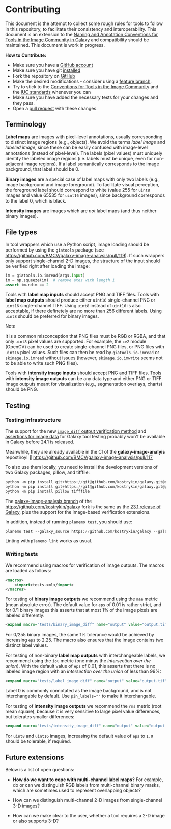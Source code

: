 # Contributing

This document is the attempt to collect some rough rules for tools to follow in this repository, to facilitate their consistency and interoperability. This document is an extension to the [Naming and Annotation Conventions for Tools in the Image Community in Galaxy](https://doi.org/10.37044/osf.io/w8dsz) and compatibility should be maintained. This document is work in progress.

**How to Contribute:**

* Make sure you have a [GitHub account](https://github.com/signup/free)
* Make sure you have git [installed](https://help.github.com/articles/set-up-git)
* Fork the repository on [GitHub](https://github.com/BMCV/galaxy-image-analysis/fork)
* Make the desired modifications - consider using a [feature branch](https://github.com/Kunena/Kunena-Forum/wiki/Create-a-new-branch-with-git-and-manage-branches).
* Try to stick to the [Conventions for Tools in the Image Community](https://doi.org/10.37044/osf.io/w8dsz) and the [IUC standards](http://galaxy-iuc-standards.readthedocs.org/en/latest/) whenever you can
* Make sure you have added the necessary tests for your changes and they pass.
* Open a [pull request](https://help.github.com/articles/using-pull-requests) with these changes.

## Terminology

**Label maps** are images with pixel-level annotations, usually corresponding to distinct image regions (e.g., objects). We avoid the terms *label image* and *labeled image*, since these can be easily confused with image-level annotations (instead of pixel-level). The labels (pixel values) must uniquely identify the labeled image regions (i.e. labels must be unique, even for non-adjacent image regions). If a label semantically corresponds to the image background, that label should be 0.

**Binary images** are a special case of label maps with only two labels (e.g., image background and image foreground). To facilitate visual perception, the foreground label should correspond to white (value 255 for `uint8` images and value 65535 for `uint16` images), since background corresponds to the label 0, which is black.

**Intensity images** are images which are *not* label maps (and thus neither binary images).

## File types

In tool wrappers which use a Python script, image loading should be performed by using the `giatools` package (see https://github.com/BMCV/galaxy-image-analysis/pull/119).
If such wrappers only support single-channel 2-D images, the structure of the input should be verified right after loading the image:
```python
im = giatools.io.imread(args.input)
im = np.squeeze(im)  # remove axes with length 1
assert im.ndim == 2
```

Tools with **label map inputs** should accept PNG and TIFF files. Tools with **label map outputs** should produce either `uint16` single-channel PNG or `uint16` single-channel TIFF. Using `uint8` instead of `uint16` is also acceptable, if there definetely are no more than 256 different labels. Using `uint8` should be preferred for binary images.

> [!NOTE]  
> It is a common misconception that PNG files must be RGB or RGBA, and that only `uint8` pixel values are supported. For example, the `cv2` module (OpenCV) can be used to create single-channel PNG files, or PNG files with `uint16` pixel values. Such files can then be read by `giatools.io.imread` or `skimage.io.imread` without issues (however, `skimage.io.imwrite` seems not to be able to write such PNG files).

Tools with **intensity image inputs** should accept PNG and TIFF files. Tools with **intensity image outputs** can be any data type and either PNG or TIFF. Image outputs meant for visualization (e.g., segmentation overlays, charts) should be PNG.

## Testing

### Testing infrastructure

The support for the new [`image_diff` output verification method](https://docs.galaxyproject.org/en/latest/dev/schema.html#tool-tests-test-output) and [assertions for image data](https://docs.galaxyproject.org/en/latest/dev/schema.html#assertions-for-image-data) for Galaxy tool testing probably won't be available in Galaxy before 24.1 is released.

Meanwhile, they are already available in the CI of the **galaxy-image-analyis** repostiroy! 🎉 https://github.com/BMCV/galaxy-image-analysis/pull/117

To also use them locally, you need to install the development versions of two Galaxy packages, pillow, and tifffile:
```python
python -m pip install git+https://git@github.com/kostrykin/galaxy.git@galaxy-image-analysis#subdirectory=packages/util
python -m pip install git+https://git@github.com/kostrykin/galaxy.git@galaxy-image-analysis#subdirectory=packages/tool_util
python -m pip install pillow tifffile
```

The [galaxy-image-analysis branch](https://github.com/kostrykin/galaxy/tree/galaxy-image-analysis) of the <https://github.com/kostrykin/galaxy> fork is the same as the [23.1 release of Galaxy](https://github.com/galaxyproject/galaxy/tree/release_23.1), plus the support for the image-based verification extensions.

In addition, instead of running `planemo test`, you should use:
```python
planemo test --galaxy_source https://github.com/kostrykin/galaxy --galaxy_branch galaxy-image-analysis
```
Linting with `planemo lint` works as usual.

### Writing tests

We recommend using macros for verification of image outputs. The macros are loaded as follows:
```xml
<macros>
    <import>tests.xml</import>
</macros>
```

For testing of **binary image outputs** we recommend using the `mae` metric (mean absolute error). The default value for `eps` of 0.01 is rather strict, and for 0/1 binary images this asserts that at most 1% of the image pixels are labeled differently:
```xml
<expand macro="tests/binary_image_diff" name="output" value="output.tif" ftype="tiff"/>
```
For 0/255 binary images, the same 1% tolerance would be achieved by increasing `eps` to 2.25. The macro also ensures that the image contains two distinct label values.

For testing of non-binary **label map outputs** with interchangeable labels, we recommend using the `iou` metric (one minus the *intersection over the union*). With the default value of `eps` of 0.01, this asserts that there is no labeled image region with an *intersection over the union* of less than 99%:
```xml
<expand macro="tests/label_image_diff" name="output" value="output.tif" ftype="tiff"/>
```
Label 0 is commonly connotated as the image background, and is not interchangable by default. Use `pin_labels=""` to make it interchangable.

For testing of **intensity image outputs** we recommend the `rms` metric (root mean square), because it is very sensitive to large pixel value differences, but tolerates smaller differences:
```xml
<expand macro="tests/intensity_image_diff" name="output" value="output.tif" ftype="tiff"/>
```
For `uint8` and `uint16` images, increasing the default value of `eps` to `1.0` should be tolerable, if required.

## Future extensions

Below is a list of open questions:

- **How do we want to cope with multi-channel label maps?** For example, do or can we distinguish RGB labels from multi-channel binary masks, which are sometimes used to represent overlapping objects?

- How can we distinguish multi-channel 2-D images from single-channel 3-D images?

- How can we make clear to the user, whether a tool requires a 2-D image or also supports 3-D?
